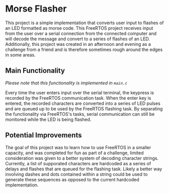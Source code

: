 # Morse Flasher

This project is a simple implementation that converts user input to flashes of an LED formatted as morse code. This FreeRTOS project receives input from the user over a serial connection from the connected computer and will decode the message and convert to a series of flashes of an LED. Additionally, this project was created in an afternoon and evening as a challenge from a friend and is therefore sometimes rough around the edges in some areas.

## Main Functionality
*Please note that this functionality is implemented in `main.c`*

Every time the user enters input over the serial terminal, the keypress is recorded by the FreeRTOS communication task. When the enter key is entered, the recorded characters are converted into a series of LED pulses and are queued up to be used by the FreeRTOS flashing task. By separating the functionality via FreeRTOS's tasks, serial communication can still be monitored while the LED is being flashed.

## Potential Improvements
The goal of this project was to learn how to use FreeRTOS in a smaller capacity, and was completed for fun as part of a challenge, limited consideration was given to a better system of decoding character strings. Currently, a list of supporated characters are hardcoded as a series of delays and flashes that are queued for the flashing task. Likely a better way involving dashes and dots contained within a string could be used to generate these sequences as opposed to the current hardcoded implementation.

